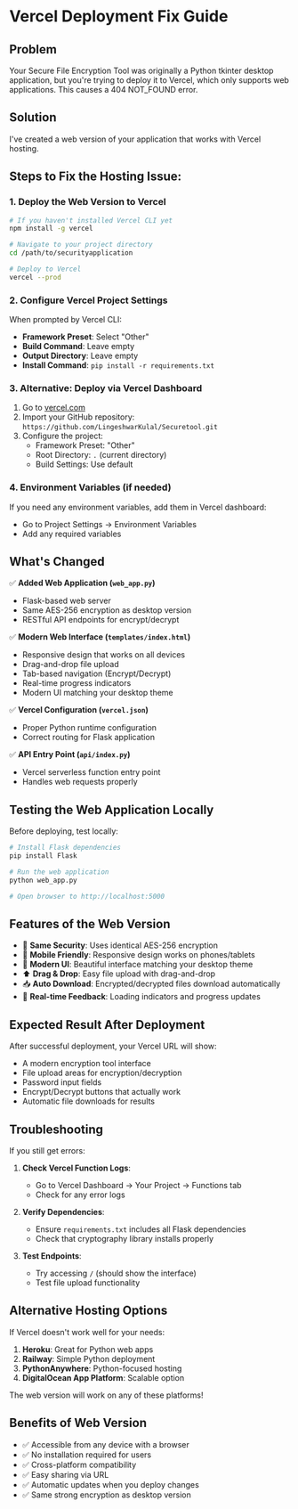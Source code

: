 # Vercel Deployment Fix Guide

## Problem
Your Secure File Encryption Tool was originally a Python tkinter desktop application, but you're trying to deploy it to Vercel, which only supports web applications. This causes a 404 NOT_FOUND error.

## Solution
I've created a web version of your application that works with Vercel hosting.

## Steps to Fix the Hosting Issue:

### 1. Deploy the Web Version to Vercel

```bash
# If you haven't installed Vercel CLI yet
npm install -g vercel

# Navigate to your project directory
cd /path/to/securityapplication

# Deploy to Vercel
vercel --prod
```

### 2. Configure Vercel Project Settings

When prompted by Vercel CLI:
- **Framework Preset**: Select "Other"
- **Build Command**: Leave empty
- **Output Directory**: Leave empty
- **Install Command**: `pip install -r requirements.txt`

### 3. Alternative: Deploy via Vercel Dashboard

1. Go to [vercel.com](https://vercel.com)
2. Import your GitHub repository: `https://github.com/LingeshwarKulal/Securetool.git`
3. Configure the project:
   - Framework Preset: "Other"
   - Root Directory: `.` (current directory)
   - Build Settings: Use default

### 4. Environment Variables (if needed)

If you need any environment variables, add them in Vercel dashboard:
- Go to Project Settings → Environment Variables
- Add any required variables

## What's Changed

✅ **Added Web Application (`web_app.py`)**
- Flask-based web server
- Same AES-256 encryption as desktop version
- RESTful API endpoints for encrypt/decrypt

✅ **Modern Web Interface (`templates/index.html`)**
- Responsive design that works on all devices
- Drag-and-drop file upload
- Tab-based navigation (Encrypt/Decrypt)
- Real-time progress indicators
- Modern UI matching your desktop theme

✅ **Vercel Configuration (`vercel.json`)**
- Proper Python runtime configuration
- Correct routing for Flask application

✅ **API Entry Point (`api/index.py`)**
- Vercel serverless function entry point
- Handles web requests properly

## Testing the Web Application Locally

Before deploying, test locally:

```bash
# Install Flask dependencies
pip install Flask

# Run the web application
python web_app.py

# Open browser to http://localhost:5000
```

## Features of the Web Version

- 🔐 **Same Security**: Uses identical AES-256 encryption
- 📱 **Mobile Friendly**: Responsive design works on phones/tablets
- 🎨 **Modern UI**: Beautiful interface matching your desktop theme
- ⬆️ **Drag & Drop**: Easy file upload with drag-and-drop
- 📥 **Auto Download**: Encrypted/decrypted files download automatically
- 🔄 **Real-time Feedback**: Loading indicators and progress updates

## Expected Result After Deployment

After successful deployment, your Vercel URL will show:
- A modern encryption tool interface
- File upload areas for encryption/decryption
- Password input fields
- Encrypt/Decrypt buttons that actually work
- Automatic file downloads for results

## Troubleshooting

If you still get errors:

1. **Check Vercel Function Logs**:
   - Go to Vercel Dashboard → Your Project → Functions tab
   - Check for any error logs

2. **Verify Dependencies**:
   - Ensure `requirements.txt` includes all Flask dependencies
   - Check that cryptography library installs properly

3. **Test Endpoints**:
   - Try accessing `/` (should show the interface)
   - Test file upload functionality

## Alternative Hosting Options

If Vercel doesn't work well for your needs:

1. **Heroku**: Great for Python web apps
2. **Railway**: Simple Python deployment
3. **PythonAnywhere**: Python-focused hosting
4. **DigitalOcean App Platform**: Scalable option

The web version will work on any of these platforms!

## Benefits of Web Version

- ✅ Accessible from any device with a browser
- ✅ No installation required for users
- ✅ Cross-platform compatibility
- ✅ Easy sharing via URL
- ✅ Automatic updates when you deploy changes
- ✅ Same strong encryption as desktop version
